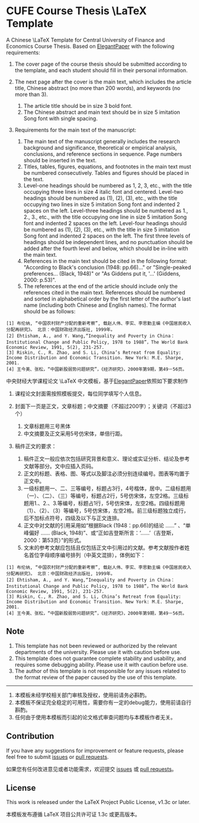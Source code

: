 <!-- Author: Zhihang Zhao -->

# CUFE Course Thesis \LaTeX Template

A Chinese \LaTeX Template for Central University of Finance and Economics Course Thesis. Based on [ElegantPaper](https://github.com/ElegantLaTeX/ElegantPaper) with the following requirements:

1. The cover page of the course thesis should be submitted according to the template, and each student should fill in their personal information.
1. The next page after the cover is the main text, which includes the article title, Chinese abstract (no more than 200 words), and keywords (no more than 3).
    1. The article title should be in size 3 bold font.
    1. The Chinese abstract and main text should be in size 5 imitation Song font with single spacing.

1. Requirements for the main text of the manuscript:
    1. The main text of the manuscript generally includes the research background and significance, theoretical or empirical analysis, conclusions, and reference sections in sequence. Page numbers should be inserted in the text.
    1. Titles, tables, figures, equations, and footnotes in the main text must be numbered consecutively. Tables and figures should be placed in the text.
    1. Level-one headings should be numbered as 1, 2, 3, etc., with the title occupying three lines in size 4 italic font and centered. Level-two headings should be numbered as (1), (2), (3), etc., with the title occupying two lines in size 5 imitation Song font and indented 2 spaces on the left. Level-three headings should be numbered as 1., 2., 3., etc., with the title occupying one line in size 5 imitation Song font and indented 2 spaces on the left. Level-four headings should be numbered as (1), (2), (3), etc., with the title in size 5 imitation Song font and indented 2 spaces on the left. The first three levels of headings should be independent lines, and no punctuation should be added after the fourth level and below, which should be in-line with the main text.
    1. References in the main text should be cited in the following format: "According to Black's conclusion (1948: pp.66)..." or "Single-peaked preferences... (Black, 1948)" or "As Giddens put it, '...' (Giddens, 2000: p.53)".
    1. The references at the end of the article should include only the references cited in the main text. References should be numbered and sorted in alphabetical order by the first letter of the author's last name (including both Chinese and English names). The format should be as follows:
```
[1] 布伦纳, “中国农村财产分配的重新考察”, 载赵人伟、李实、李思勤主编《中国居民收入分配再研究》。 北京：中国财政经济出版社, 1999年。
[2] Ehtisham, A., and Y. Wang,“Inequality and Poverty in China：Institutional Change and Public Policy, 1978 to 1988”，The World Bank Economic Review, 1991, 5(2), 231-257.
[3] Riskin, C., R. Zhao, and S. Li, China’s Retreat from Equality: Income Distribution and Economic Transition. New York: M.E. Sharpe, 2001.
[4] 王今美、张松，“中国新股弱势问题研究”，《经济研究》，2000年第9期，第49－56页。
```


中央财经大学课程论文 \LaTeX 中文模板，基于[ElegantPaper](https://github.com/ElegantLaTeX/ElegantPaper)依照如下要求制作

1. 课程论文封面需按照模板提交，每位同学填写个人信息。
1. 封面下一页是正文，文章标题；中文摘要（不超过200字）；关键词（不超过3个）
    1. 文章标题用三号黑体
    1. 中文摘要及正文采用5号仿宋体，单倍行距。

1. 稿件正文的要求：
    1. 稿件正文一般应依次包括研究背景和意义、理论或实证分析、结论及参考文献等部分。文中应插入页码。
    1. 正文的标题、表格、图、等式以及脚注必须分别连续编号。图表等均置于正文中。
    1. 一级标题用一、二、三等编号，标题占3行，4号楷体，居中。二级标题用（一）、（二）、（三）等编号，标题占2行，5号仿宋体，左空2格。三级标题用1.、2.、3.等编号，标题占1行，5号仿宋体，左空2格。四级标题用（1）、（2）、（3）等编号，5号仿宋体，左空2格。前三级标题独立成行，后不加标点符号，四级及以下与正文连排。
    1. 正文中对文献的引用采用如“根据Black (1948：pp.66)的结论 ……” 、“单峰偏好 …… (Black, 1948)”、或“正如吉登斯所言：‘……’（吉登斯，2000：第53页）”的形式。
    1. 文末的参考文献应包括且仅包括正文中引用过的文献。参考文献按作者姓名首位字母顺序编号排列（中英文混排），体例如下：
```
[1] 布伦纳, “中国农村财产分配的重新考察”, 载赵人伟、李实、李思勤主编《中国居民收入分配再研究》。 北京：中国财政经济出版社, 1999年。
[2] Ehtisham, A., and Y. Wang,“Inequality and Poverty in China：Institutional Change and Public Policy, 1978 to 1988”，The World Bank Economic Review, 1991, 5(2), 231-257.
[3] Riskin, C., R. Zhao, and S. Li, China’s Retreat from Equality: Income Distribution and Economic Transition. New York: M.E. Sharpe, 2001.
[4] 王今美、张松，“中国新股弱势问题研究”，《经济研究》，2000年第9期，第49－56页。
```


## Note

1. This template has not been reviewed or authorized by the relevant departments of the university. Please use it with caution before use.
1. This template does not guarantee complete stability and usability, and requires some debugging ability. Please use it with caution before use.
1. The author of this template is not responsible for any issues related to the format review of the paper caused by the use of this template.
---
1. 本模板未经学校相关部门审核及授权，使用前请务必斟酌。
1. 本模板不保证完全稳定的可用性，需要你有一定的debug能力，使用前请自行斟酌。
1. 任何由于使用本模板而引起的论文格式审查问题均与本模板作者无关。


## Contribution

If you have any suggestions for improvement or feature requests, please feel free to submit  [issues](https://github.com/zigzaghumor/CUFE-CourseThesis/issues) or [pull requests](https://github.com/zigzaghumor/CUFE-CourseThesis/pulls).

如果您有任何改进意见或者功能需求，欢迎提交 [issues](https://github.com/zigzaghumor/CUFE-CourseThesis/issues) 或 [pull requests](https://github.com/zigzaghumor/CUFE-CourseThesis/pulls)。 

## License

This work is released under the LaTeX Project Public License, v1.3c or later. 

本模板发布遵循 LaTeX 项目公共许可证 1.3c 或更高版本。 

